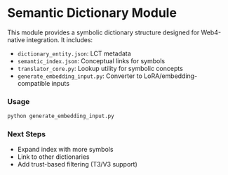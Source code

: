 
# Semantic Dictionary Module

This module provides a symbolic dictionary structure designed for Web4-native integration. It includes:

- `dictionary_entity.json`: LCT metadata
- `semantic_index.json`: Conceptual links for symbols
- `translator_core.py`: Lookup utility for symbolic concepts
- `generate_embedding_input.py`: Converter to LoRA/embedding-compatible inputs

### Usage

```bash
python generate_embedding_input.py
```

### Next Steps

- Expand index with more symbols
- Link to other dictionaries
- Add trust-based filtering (T3/V3 support)
